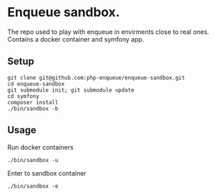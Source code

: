 # Enqueue sandbox. 

The repo used to play with enqueue in envirments close to real ones. 
Contains a docker container and symfony app.
  
## Setup

```
git clone git@github.com:php-enqueue/enqueue-sandbox.git
cd enqueue-sandbox
git submodule init; git submodule update 
cd symfony
composer install
./bin/sandbox -b
```

## Usage

Run docker containers

```
./bin/sandbox -u
```

Enter to sandbox container

```
./bin/sandbox -e
```
